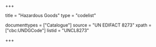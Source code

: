 +++

title = "Hazardous Goods"
type = "codelist"

documenttypes = ["Catalogue"]
source = "UN EDIFACT 8273"
xpath = ["cbc:UNDGCode"]
listid = "UNCL8273"

+++
